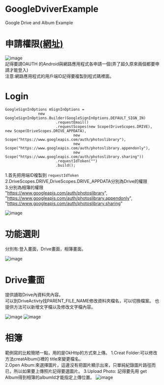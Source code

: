 # GoogleDviverExample
Google Drive and Album Example
# 申請權限[(網址)](https://console.cloud.google.com/apis) 
![image](https://github.com/ascx2990/GoogleDviverExample/blob/master/pic/Screenshot_112119_044744_PM.jpg)  
記得要請OAUTH 的Android與網路應用程式各申請一個(弄了超久原來兩個都要申請才能登入)  
注意:網路應用程式的用戶端ID記得要複製到程式碼裡面。  




# Login  
 ```
 GoogleSignInOptions mSignInOptions =
                new GoogleSignInOptions.Builder(GoogleSignInOptions.DEFAULT_SIGN_IN)
                        .requestEmail()
                        .requestScopes(new Scope(DriveScopes.DRIVE), new Scope(DriveScopes.DRIVE_APPDATA),
                                new Scope("https://www.googleapis.com/auth/photoslibrary"),
                                new Scope("https://www.googleapis.com/auth/photoslibrary.appendonly"),
                                new Scope("https://www.googleapis.com/auth/photoslibrary.sharing"))
                        .requestIdToken("")
                        .build();
```

1.首先把用端ID複製到 ```requestIdToken```  
2.DriveScopes.DRIVE,DriveScopes.DRIVE_APPDATA分別為Drive的權限  
3.分別為相簿的權限   
"https://www.googleapis.com/auth/photoslibrary",  
                                "https://www.googleapis.com/auth/photoslibrary.appendonly",  
                                "https://www.googleapis.com/auth/photoslibrary.sharing"  
                                
![image](https://github.com/ascx2990/GoogleDviverExample/blob/master/pic/device-2019-11-21-161843.png)

# 功能選則   
分別有:登入畫面，Drive畫面，相簿畫面。 
  
![image](https://github.com/ascx2990/GoogleDviverExample/blob/master/pic/device-2019-11-21-161833.png)
# Drive畫面  
提供讀取Drive內資料夾內容。  
可以到DriveActivty找PARENT_FILE_NAME修改資料夾檔名，可以切換檔案。
也提供方法可以新增文字檔以及修改文字檔內容。  
  
![image](https://github.com/ascx2990/GoogleDviverExample/blob/master/pic/device-2019-11-21-161905.png)
![image](https://github.com/ascx2990/GoogleDviverExample/blob/master/pic/device-2019-11-21-161917.png)


# 相簿
範例寫的比較簡陋一點，用的是OkHttp的方式來上傳。
1.Creat Folder:可以修改方法creatAlbum()裡的 title來變更檔名。  
2.Open Album:來選擇圖片，這邊沒有把圖片顯示出來，只單純紀錄圖片路徑而已，所以如果要上傳照片記得要選圖片。
3.Upload Photo: 記得要先用 get Album得到相簿的albumId才能指定上傳位置。
![image](https://github.com/ascx2990/GoogleDviverExample/blob/master/pic/device-2019-11-21-161932.png)
